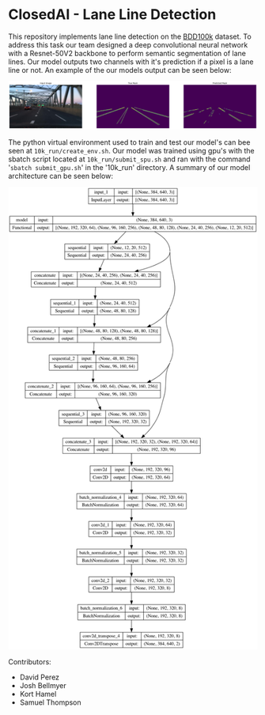 # ClosedAI - Lane Line Detection

This repository implements lane line detection on the [BDD100k](https://www.vis.xyz/bdd100k/) dataset. To address this task our team designed a deep convolutional neural network with a Resnet-50V2 backbone to perform semantic segmentation of lane lines. Our model outputs two channels with it's prediction if a pixel is a lane line or not. An example of the our models output can be seen below:

![Model Sample Output](10k_run/Figures/example_output.png)

The python virtual environment used to train and test our model's can bee seen at `10k_run/create_env.sh`. Our model was trained using gpu's with the sbatch script located at `10k_run/submit_spu.sh` and ran with the command '`sbatch submit_gpu.sh`' in the '10k_run' directory. A summary of our model architecture can be seen below:

![Model Sample Output](10k_run/Figures/model_d11_3new_full_45_10pat_arch_plot.png)

Contributors:
- David Perez
- Josh Bellmyer
- Kort Hamel
- Samuel Thompson